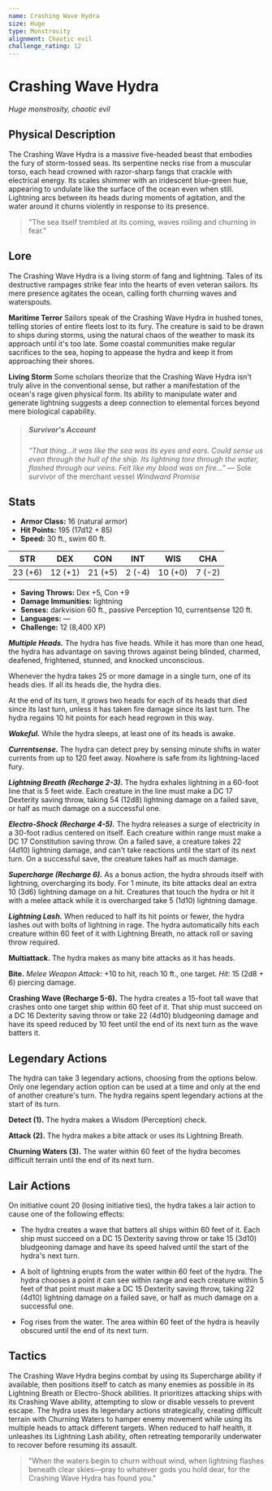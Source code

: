 ```yaml
---
name: Crashing Wave Hydra
size: Huge
type: Monstrosity
alignment: Chaotic evil
challenge_rating: 12
---
```


# Crashing Wave Hydra

*Huge monstrosity, chaotic evil*

## Physical Description
The Crashing Wave Hydra is a massive five-headed beast that embodies the fury of storm-tossed seas. Its serpentine necks rise from a muscular torso, each head crowned with razor-sharp fangs that crackle with electrical energy. Its scales shimmer with an iridescent blue-green hue, appearing to undulate like the surface of the ocean even when still. Lightning arcs between its heads during moments of agitation, and the water around it churns violently in response to its presence.

> "The sea itself trembled at its coming, waves roiling and churning in fear."

## Lore
The Crashing Wave Hydra is a living storm of fang and lightning. Tales of its destructive rampages strike fear into the hearts of even veteran sailors. Its mere presence agitates the ocean, calling forth churning waves and waterspouts.

**Maritime Terror**
Sailors speak of the Crashing Wave Hydra in hushed tones, telling stories of entire fleets lost to its fury. The creature is said to be drawn to ships during storms, using the natural chaos of the weather to mask its approach until it's too late. Some coastal communities make regular sacrifices to the sea, hoping to appease the hydra and keep it from approaching their shores.

**Living Storm**
Some scholars theorize that the Crashing Wave Hydra isn't truly alive in the conventional sense, but rather a manifestation of the ocean's rage given physical form. Its ability to manipulate water and generate lightning suggests a deep connection to elemental forces beyond mere biological capability.

> ##### Survivor's Account
> *"That thing...it was like the sea was its eyes and ears. Could sense us even through the hull of the ship. Its lightning tore through the water, flashed through our veins. Felt like my blood was on fire..."*
> — Sole survivor of the merchant vessel *Windward Promise*

## Stats

- **Armor Class:** 16 (natural armor)
- **Hit Points:** 195 (17d12 + 85)
- **Speed:** 30 ft., swim 60 ft.

| STR     | DEX     | CON     | INT     | WIS     | CHA     |
|---------|---------|---------|---------|---------|---------|
| 23 (+6) | 12 (+1) | 21 (+5) | 2 (-4)  | 10 (+0) | 7 (-2)  |

- **Saving Throws:** Dex +5, Con +9
- **Damage Immunities:** lightning
- **Senses:** darkvision 60 ft., passive Perception 10, currentsense 120 ft.
- **Languages:** —
- **Challenge:** 12 (8,400 XP)

***Multiple Heads.*** The hydra has five heads. While it has more than one head, the hydra has advantage on saving throws against being blinded, charmed, deafened, frightened, stunned, and knocked unconscious.

Whenever the hydra takes 25 or more damage in a single turn, one of its heads dies. If all its heads die, the hydra dies.

At the end of its turn, it grows two heads for each of its heads that died since its last turn, unless it has taken fire damage since its last turn. The hydra regains 10 hit points for each head regrown in this way.

***Wakeful.*** While the hydra sleeps, at least one of its heads is awake.

***Currentsense.*** The hydra can detect prey by sensing minute shifts in water currents from up to 120 feet away. Nowhere is safe from its lightning-laced fury.

***Lightning Breath (Recharge 2-3).*** The hydra exhales lightning in a 60-foot line that is 5 feet wide. Each creature in the line must make a DC 17 Dexterity saving throw, taking 54 (12d8) lightning damage on a failed save, or half as much damage on a successful one.

***Electro-Shock (Recharge 4-5).*** The hydra releases a surge of electricity in a 30-foot radius centered on itself. Each creature within range must make a DC 17 Constitution saving throw. On a failed save, a creature takes 22 (4d10) lightning damage, and can't take reactions until the start of its next turn. On a successful save, the creature takes half as much damage.

***Supercharge (Recharge 6).*** As a bonus action, the hydra shrouds itself with lightning, overcharging its body. For 1 minute, its bite attacks deal an extra 10 (3d6) lightning damage on a hit. Creatures that touch the hydra or hit it with a melee attack while it is overcharged take 5 (1d10) lightning damage.

***Lightning Lash.*** When reduced to half its hit points or fewer, the hydra lashes out with bolts of lightning in rage. The hydra automatically hits each creature within 60 feet of it with Lightning Breath, no attack roll or saving throw required.

**Multiattack.** The hydra makes as many bite attacks as it has heads.

**Bite.** *Melee Weapon Attack:* +10 to hit, reach 10 ft., one target. *Hit:* 15 (2d8 + 6) piercing damage.

**Crashing Wave (Recharge 5-6).** The hydra creates a 15-foot tall wave that crashes onto one target ship within 60 feet of it. That ship must succeed on a DC 16 Dexterity saving throw or take 22 (4d10) bludgeoning damage and have its speed reduced by 10 feet until the end of its next turn as the wave batters it.

## Legendary Actions
The hydra can take 3 legendary actions, choosing from the options below. Only one legendary action option can be used at a time and only at the end of another creature's turn. The hydra regains spent legendary actions at the start of its turn.

**Detect (1).** The hydra makes a Wisdom (Perception) check.

**Attack (2).** The hydra makes a bite attack or uses its Lightning Breath.

**Churning Waters (3).** The water within 60 feet of the hydra becomes difficult terrain until the end of its next turn.

## Lair Actions
On initiative count 20 (losing initiative ties), the hydra takes a lair action to cause one of the following effects:

- The hydra creates a wave that batters all ships within 60 feet of it. Each ship must succeed on a DC 15 Dexterity saving throw or take 15 (3d10) bludgeoning damage and have its speed halved until the start of the hydra's next turn.

- A bolt of lightning erupts from the water within 60 feet of the hydra. The hydra chooses a point it can see within range and each creature within 5 feet of that point must make a DC 15 Dexterity saving throw, taking 22 (4d10) lightning damage on a failed save, or half as much damage on a successful one.

- Fog rises from the water. The area within 60 feet of the hydra is heavily obscured until the end of its next turn.

## Tactics
The Crashing Wave Hydra begins combat by using its Supercharge ability if available, then positions itself to catch as many enemies as possible in its Lightning Breath or Electro-Shock abilities. It prioritizes attacking ships with its Crashing Wave ability, attempting to slow or disable vessels to prevent escape. The hydra uses its legendary actions strategically, creating difficult terrain with Churning Waters to hamper enemy movement while using its multiple heads to attack different targets. When reduced to half health, it unleashes its Lightning Lash ability, often retreating temporarily underwater to recover before resuming its assault.

> "When the waters begin to churn without wind, when lightning flashes beneath clear skies—pray to whatever gods you hold dear, for the Crashing Wave Hydra has found you."